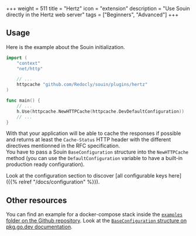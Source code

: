 +++
weight = 511
title = "Hertz"
icon = "extension"
description = "Use Souin directly in the Hertz web server"
tags = ["Beginners", "Advanced"]
+++

## Usage
Here is the example about the Souin initialization.
```go
import (
	"context"
	"net/http"

	// ...
	httpcache "github.com/Redocly/souin/plugins/hertz"
)

func main() {
	// ...
	h.Use(httpcache.NewHTTPCache(httpcache.DevDefaultConfiguration))
	// ...
}
```
With that your application will be able to cache the responses if possible and returns at least the `Cache-Status` HTTP header with the different directives mentionned in the RFC specification.  
You have to pass a Souin `BaseConfiguration` structure into the `NewHTTPCache` method (you can use the `DefaultConfiguration` variable to have a built-in production ready configuration).  

Look at the configuration section to discover [all configurable keys here]({{% relref "/docs/configuration" %}}).

Other resources
---------------
You can find an example for a docker-compose stack inside the [`examples` folder on the Github repository](https://github.com/Redocly/souin/tree/master/plugins/hertz/examples).
Look at the [`BaseConfiguration` structure on pkg.go.dev documentation](https://pkg.go.dev/github.com/Redocly/souin/pkg/middleware#BaseConfiguration).
